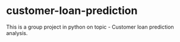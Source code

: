 # customer-loan-prediction
This is a group project in python on topic - Customer loan prediction analysis.
